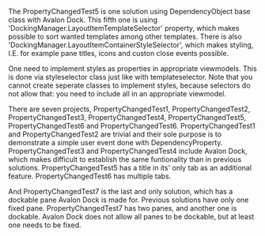 The PropertyChangedTest5 is one solution using DependencyObject base class with 
Avalon Dock. This fifth one is using 'DockingManager.LayoutItemTemplateSelector' 
property, which makes possible to sort wanted templates among other templates. There is 
also 'DockingManager.LayoutItemContainerStyleSelector', which makes styling, I.E. for 
example pane titles, icons and custon close events possible.

One need to implement styles as properties in appropriate viewmodels. This is done via 
styleselector class just like with templateselector. Note that you cannot create seperate
classes to implement styles, because selectors do not allow that: you need to include all
in an appropriate viewmodel.

There are seven projects, PropertyChangedTest1, PropertyChangedTest2, PropertyChangedTest3, 
PropertyChangedTest4, PropertyChangedTest5, PropertyChangedTest6 and PropertyChangedTest6. 
PropertyChangedTest1 and PropertyChangedTest2 are trivial and their sole purpose is to 
demonstrate a simple user event done with DependencyProperty. PropertyChangedTest3 and 
PropertyChangedTest4 include Avalon Dock, which makes difficult to establish the same 
funtionality than in previous solutions. PropertyChangedTest5 has a title in its' only tab 
as an additional feature. PropertyChangedTest6 has multiple tabs.

And PropertyChangedTest7 is the last and only solution, which has a dockable pane Avalon Dock
is made for. Previous solutions have only one fixed pane. PropertyChangedTest7 has two panes, 
and another one is dockable. Avalon Dock does not allow all panes to be dockable, but at 
least one needs to be fixed.